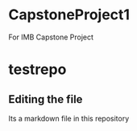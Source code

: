 # CapstoneProject1
For IMB Capstone Project
# testrepo  
## Editing the file
Its a markdown file in this repository
